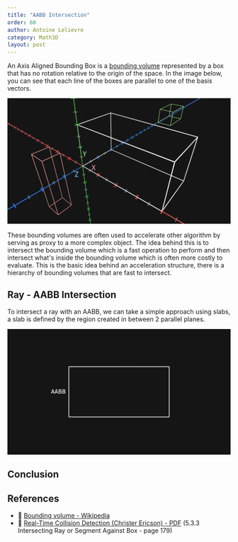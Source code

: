```yaml
---
title: "AABB Intersection"
order: 60
author: Antoine Lelievre
category: Math3D 
layout: post
---
```


An Axis Aligned Bounding Box is a [bounding volume](https://en.wikipedia.org/wiki/Bounding_volume) represented by a box that has no rotation relative to the origin of the space. In the image below, you can see that each line of the boxes are parallel to one of the basis vectors.

![](../assets/Recordings/AABBIntersection%2000.png)

These bounding volumes are often used to accelerate other algorithm by serving as proxy to a more complex object. The idea behind this is to intersect the bounding volume which is a fast operation to perform and then intersect what's inside the bounding volume which is often more costly to evaluate. This is the basic idea behind an acceleration structure, there is a hierarchy of bounding volumes that are fast to intersect.

## Ray - AABB Intersection

To intersect a ray with an AABB, we can take a simple approach using slabs, a slab is defined by the region created in between 2 parallel planes.

![](../assets/Recordings/AABBIntersection%2001.gif)

## Conclusion

## References

- 📄 [Bounding volume - Wikipedia](https://en.wikipedia.org/wiki/Bounding_volume)
- 📄 [Real-Time Collision Detection (Christer Ericson) - PDF](https://www.r-5.org/files/books/computers/algo-list/realtime-3d/Christer_Ericson-Real-Time_Collision_Detection-EN.pdf) (5.3.3 Intersecting Ray or Segment Against Box - page 179)
